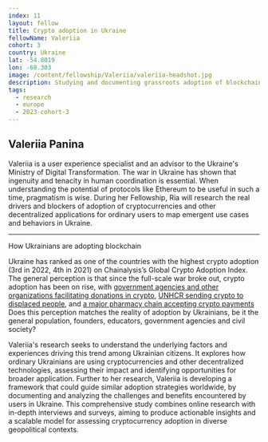 ```yaml
---
index: 11
layout: fellow
title: Crypto adoption in Ukraine
fellowName: Valeriia
cohort: 3
country: Ukraine
lat: -54.8019
lon: -68.303
image: /content/fellowship/Valeriia/valeriia-headshot.jpg
description: Studying and documenting grassroots adoption of blockchain and other decentralized applications within the Ukrainian community
tags:
  - research
  - europe
  - 2023-cohort-3
---
```


## Valeriia Panina

Valeriia is a user experience specialist and an advisor to the Ukraine's Ministry of Digital Transformation. The war in Ukraine has shown that ingenuity and tenacity in human coordination is essential. When understanding the potential of protocols like Ethereum to be useful in such a time, pragmatism is wise. During her Fellowship, Ria will research the real drivers and blockers of adoption of cryptocurrencies and other decentralized applications for ordinary users to map emergent use cases and behaviors in Ukraine.

---

How Ukrainians are adopting blockchain

Ukraine has ranked as one of the countries with the highest crypto adoption (3rd in 2022, 4th in 2021) on Chainalysis’s Global Crypto Adoption Index. The general perception is that since the full-scale war broke out, crypto adoption has been on rise, with [government agencies and other organizations facilitating donations in crypto](https://www.coindesk.com/business/2022/03/09/ukraine-has-received-close-to-100-million-in-crypto-donations/), [UNHCR sending crypto to displaced people](https://www.wired.co.uk/article/ukraine-crypto-refugee-aid), and [a major pharmacy chain accepting crypto payments](https://bitcoinmagazine.com/business/ukrainian-pharmacy-chain-enables-bitcoin-payments) Does this perception matches the reality of adoption by Ukrainians, be it the general population, founders, educators, government agencies and civil society?

Valeriia's research seeks to understand the underlying factors and experiences driving this trend among Ukrainian citizens. It explores how ordinary Ukrainians are using cryptocurrencies and other decentralized technologies, assessing their impact and identifying opportunities for broader application. Further to her research, Valeriia is developing a framework that could guide similar adoption strategies worldwide, by documenting and analyzing the challenges and benefits encountered by users in Ukraine. This comprehensive study combines online research with in-depth interviews and surveys, aiming to produce actionable insights and a scalable model for assessing cryptocurrency adoption in diverse geopolitical contexts.
